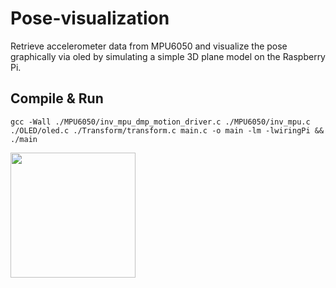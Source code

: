 # Pose-visualization

Retrieve accelerometer data from MPU6050 and visualize the pose graphically via oled by simulating a simple 3D plane model on the Raspberry Pi.

## Compile & Run
    gcc -Wall ./MPU6050/inv_mpu_dmp_motion_driver.c ./MPU6050/inv_mpu.c ./OLED/oled.c ./Transform/transform.c main.c -o main -lm -lwiringPi && ./main
<img src="Animation.gif" width="200" height="200" />